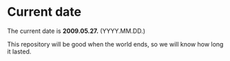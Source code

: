# Current date

The current date is **2009.05.27.** (YYYY.MM.DD.)

This repository will be good when the world ends, so we will know how long it lasted.